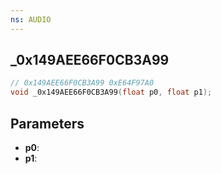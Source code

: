 ```yaml
---
ns: AUDIO
---
```

## _0x149AEE66F0CB3A99

```c
// 0x149AEE66F0CB3A99 0xE64F97A0
void _0x149AEE66F0CB3A99(float p0, float p1);
```

## Parameters
* **p0**:
* **p1**:
